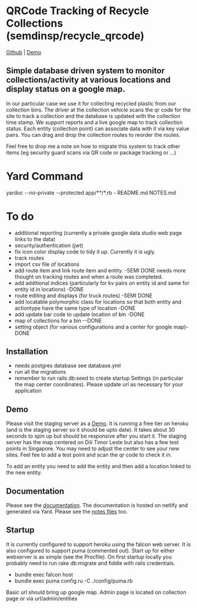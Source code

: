 # QRCode Tracking of Recycle Collections (semdinsp/recycle_qrcode)
[Github](https://github.com/semdinsp/recycle_qrcode) | [Demo](https://qrcode-staging.herokuapp.com)

## Simple database driven system to monitor collections/activity at various locations and display status on a google map.
In our particular case we use it for collecting recycled plastic from our collection bins.  The driver at the collection vehicle scans the qr code for the site to track a collection and the database is updated with the collection time stamp.    We support reports and a live google map to track collection status.  Each entity (collection point) can associate data with it via key value pairs.  You can drag and drop the collection routes to reorder the routes.

Feel free to drop me a note on how to migrate this system to track other items (eg security guard scans via QR code or package tracking or ...)

# Yard Command
yardoc --no-private --protected app/**/*.rb - README.md   NOTES.md

# To do
  * additional reporting (currently a private google data studio web page links to the data)
  * security/authentication (jwt)
  * fix icon color display code to tidy it up.  Currently it is ugly.
  * track routes
  * import csv file of locations
  * add route item and link route item and entity. -SEMI DONE needs more thought on tracking routes and when a route was completed.
  * add additional indices  (particularly for kv pairs on entity id and same for entity id in locations) -DONE
  * route editing and displays (for truck routes) -SEMI DONE
  * add locatable polymorphic class for locations so that both entity and actiontype have the same type of location -DONE
  * add update bar code to update location of bin -DONE
  * map of collections for a bin  --DONE
  * setting object  (for various configurations and a center for google map)- DONE


## Installation
  * needs postgres database  see database.yml
  * run all the migrations
  * remember to run rails db:seed to create startup Settings  (in particular the map center coordinates).  Please update url as necessary for your application

## Demo
Please visit the staging server as a  [Demo](https://qrcode-staging.herokuapp.com).  It is running a free tier on heroku (and is the staging server so it should be upto date).  It takes about 30 seconds to spin up but should be responsive after you start it.  The staging server has the map centered on Dili Timor Leste but also has a few test points in Singapore.  You may need to adjust the center to see your new sites. Feel fee to add a test point and scan the qr code to check it in.

To add an entity you need to add the entity and then add a location linked to the new entity.  


## Documentation
Please see the [documentation](https://docs.verde-tl.com).  The documentation is hosted on netlify and generated via Yard.  Please see the [notes files](https://docs.verde-tl.com/file.notes) too.

## Startup
It is currently configured to support heroku using the falcon web server.  It is also configured to support puma (commented out).  Start up for either webserver is as simple (see the Procfile).  On first startup locally you probably need to run rake db:migrate and fiddle with rails credentials.
  * bundle exec falcon host
  * bundle exec puma config.ru  -C ./config/puma.rb

Basic url should bring up google map.  Admin page is located on collection page or via url/admin/entities
